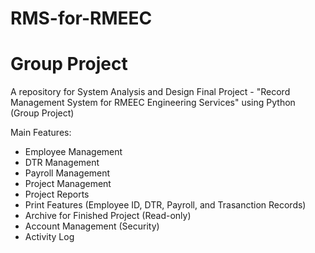 # RMS-for-RMEEC
# Group Project
A repository for System Analysis and Design Final Project - "Record Management System for RMEEC Engineering Services" using Python (Group Project)

Main Features:
- Employee Management
- DTR Management
- Payroll Management
- Project Management
- Project Reports
- Print Features (Employee ID, DTR, Payroll, and Trasanction Records)
- Archive for Finished Project (Read-only)
- Account Management (Security)
- Activity Log 



